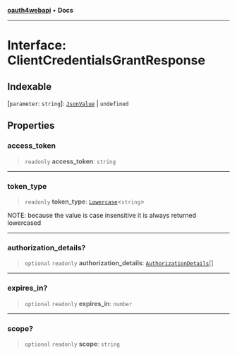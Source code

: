 [**oauth4webapi**](../README.md) • **Docs**

***

# Interface: ClientCredentialsGrantResponse

## Indexable

 \[`parameter`: `string`\]: [`JsonValue`](../type-aliases/JsonValue.md) \| `undefined`

## Properties

### access\_token

> `readonly` **access\_token**: `string`

***

### token\_type

> `readonly` **token\_type**: [`Lowercase`](https://www.typescriptlang.org/docs/handbook/2/template-literal-types.html#lowercasestringtype)\<`string`\>

NOTE: because the value is case insensitive it is always returned lowercased

***

### authorization\_details?

> `optional` `readonly` **authorization\_details**: [`AuthorizationDetails`](AuthorizationDetails.md)[]

***

### expires\_in?

> `optional` `readonly` **expires\_in**: `number`

***

### scope?

> `optional` `readonly` **scope**: `string`
